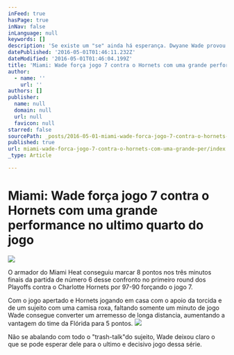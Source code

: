 ```yaml
---
inFeed: true
hasPage: true
inNav: false
inLanguage: null
keywords: []
description: 'Se existe um "se" ainda há esperança. Dwyane Wade provou essa senteça'
datePublished: '2016-05-01T01:46:11.232Z'
dateModified: '2016-05-01T01:46:04.199Z'
title: 'Miami: Wade força jogo 7 contra o Hornets com uma grande performance no ultimo quarto do jogo'
author:
  - name: ''
    url: ''
authors: []
publisher:
  name: null
  domain: null
  url: null
  favicon: null
starred: false
sourcePath: _posts/2016-05-01-miami-wade-forca-jogo-7-contra-o-hornets-com-uma-grande-per.md
published: true
url: miami-wade-forca-jogo-7-contra-o-hornets-com-uma-grande-per/index.html
_type: Article

---
```

# Miami: Wade força jogo 7 contra o Hornets com uma grande performance no ultimo quarto do jogo
![](https://the-grid-user-content.s3-us-west-2.amazonaws.com/4a0c8cd6-0fed-41c2-a33a-ae00cc2a4bce.jpg)

O armador do Miami Heat conseguiu marcar 8 pontos nos três minutos finais da partida de número 6 desse confronto no primeiro round dos Playoffs contra o Charlotte Hornets por 97-90 forçando o jogo 7\.

Com o jogo apertado e Hornets jogando em casa com o apoio da torcida e de um sujeito com uma camisa roxa, faltando somente um minuto de jogo Wade consegue converter um arremesso de longa distancia, aumentando a vantagem do time da Flórida para 5 pontos.
![](https://the-grid-user-content.s3-us-west-2.amazonaws.com/21fd6caa-639c-4c69-a8a9-fe28d2a244ef.jpg)

Não se abalando com todo o "trash-talk"do sujeito, Wade deixou claro o que se pode esperar dele para o ultimo e decisivo jogo dessa série.